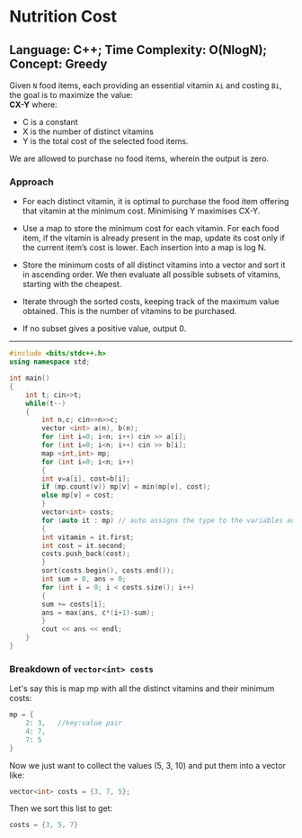 # Nutrition Cost
## Language: C++; Time Complexity: O(NlogN); Concept: Greedy

Given `N` food items, each providing an essential vitamin `Ai` and costing `Bi`, the goal is to maximize the value:  
**CX-Y**
where:

- C is a constant
- X is the number of distinct vitamins
- Y is the total cost of the selected food items.

We are allowed to purchase no food items, wherein the output is zero.

### Approach

- For each distinct vitamin, it is optimal to purchase the food item offering that vitamin at the minimum cost. Minimising Y maximises CX-Y.

- Use a map to store the minimum cost for each vitamin. For each food item, if the vitamin is already present in the map, update its cost only if the current item’s cost is lower. Each insertion into a map is log N.

- Store the minimum costs of all distinct vitamins into a vector and sort it in ascending order. We then evaluate all possible subsets of vitamins, starting with the cheapest.

- Iterate through the sorted costs, keeping track of the maximum value obtained. This is the number of vitamins to be purchased.

- If no subset gives a positive value, output 0.

---

```cpp
#include <bits/stdc++.h>
using namespace std;

int main()
{
    int t; cin>>t;
    while(t--)
    {
        int n,c; cin>>n>>c;
        vector <int> a(n), b(n);
        for (int i=0; i<n; i++) cin >> a[i];
        for (int i=0; i<n; i++) cin >> b[i];
        map <int,int> mp;
        for (int i=0; i<n; i++)
        {
        int v=a[i], cost=b[i];
        if (mp.count(v)) mp[v] = min(mp[v], cost);
        else mp[v] = cost;
        }
        vector<int> costs;
        for (auto it : mp) // auto assigns the type to the variables automatically. 
        {
        int vitamin = it.first;
        int cost = it.second;
        costs.push_back(cost);
        }
        sort(costs.begin(), costs.end());
        int sum = 0, ans = 0;
        for (int i = 0; i < costs.size(); i++) 
        {
        sum += costs[i];
        ans = max(ans, c*(i+1)-sum);
        }
        cout << ans << endl;
    }
}
```

### Breakdown of `vector<int> costs`

Let's say this is map mp with all the distinct vitamins and their minimum costs:
```cpp
mp = {
    2: 3,   //key:value pair
    4: 7,   
    7: 5
}
```
Now we just want to collect the values (5, 3, 10) and put them into a vector like:
```cpp
vector<int> costs = {3, 7, 5};
```
Then we sort this list to get:
```cpp
costs = {3, 5, 7}
```

